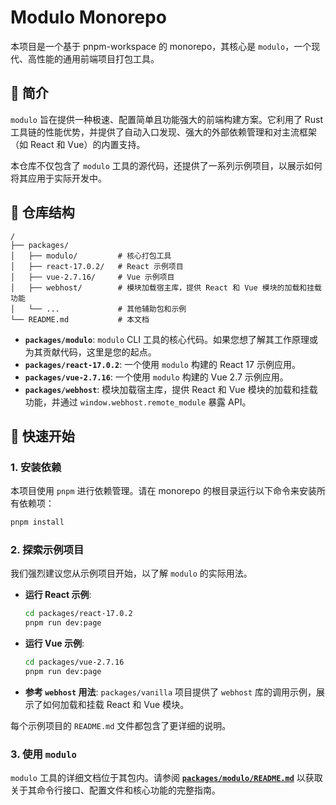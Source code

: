 # Modulo Monorepo

本项目是一个基于 pnpm-workspace 的 monorepo，其核心是 `modulo`，一个现代、高性能的通用前端项目打包工具。

## 👋 简介

`modulo` 旨在提供一种极速、配置简单且功能强大的前端构建方案。它利用了 Rust 工具链的性能优势，并提供了自动入口发现、强大的外部依赖管理和对主流框架（如 React 和 Vue）的内置支持。

本仓库不仅包含了 `modulo` 工具的源代码，还提供了一系列示例项目，以展示如何将其应用于实际开发中。

## 📂 仓库结构

```
/
├── packages/
│   ├── modulo/         # 核心打包工具
│   ├── react-17.0.2/   # React 示例项目
│   ├── vue-2.7.16/     # Vue 示例项目
│   ├── webhost/        # 模块加载宿主库，提供 React 和 Vue 模块的加载和挂载功能
│   └── ...             # 其他辅助包和示例
└── README.md           # 本文档
```

- **`packages/modulo`**: `modulo` CLI 工具的核心代码。如果您想了解其工作原理或为其贡献代码，这里是您的起点。
- **`packages/react-17.0.2`**: 一个使用 `modulo` 构建的 React 17 示例应用。
- **`packages/vue-2.7.16`**: 一个使用 `modulo` 构建的 Vue 2.7 示例应用。
- **`packages/webhost`**: 模块加载宿主库，提供 React 和 Vue 模块的加载和挂载功能，并通过 `window.webhost.remote_module` 暴露 API。

## 🚀 快速开始

### 1. 安装依赖

本项目使用 `pnpm` 进行依赖管理。请在 monorepo 的根目录运行以下命令来安装所有依赖项：

```bash
pnpm install
```

### 2. 探索示例项目

我们强烈建议您从示例项目开始，以了解 `modulo` 的实际用法。

- **运行 React 示例**:
  ```bash
  cd packages/react-17.0.2
  pnpm run dev:page
  ```

- **运行 Vue 示例**:
  ```bash
  cd packages/vue-2.7.16
  pnpm run dev:page
  ```

- **参考 `webhost` 用法**: `packages/vanilla` 项目提供了 `webhost` 库的调用示例，展示了如何加载和挂载 React 和 Vue 模块。

每个示例项目的 `README.md` 文件都包含了更详细的说明。

### 3. 使用 `modulo`

`modulo` 工具的详细文档位于其包内。请参阅 [**`packages/modulo/README.md`**](./packages/modulo/README.md) 以获取关于其命令行接口、配置文件和核心功能的完整指南。
